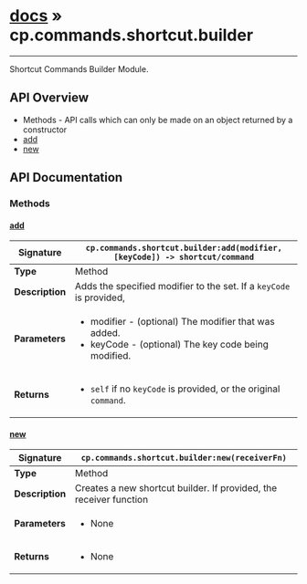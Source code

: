 # [docs](index.md) » cp.commands.shortcut.builder
---

Shortcut Commands Builder Module.

## API Overview
* Methods - API calls which can only be made on an object returned by a constructor
 * [add](#add)
 * [new](#new)

## API Documentation

### Methods

#### [add](#add)
| <span style="font-align: left;">**Signature**</span> | <span style="font-align: left;">`cp.commands.shortcut.builder:add(modifier, [keyCode]) -> shortcut/command` </span>                                                |
| -----------------------------------------------------|---------------------------------------------------------------------------------------------------------|
| **Type**                                             | Method                                                                                         |
| **Description**                                      | Adds the specified modifier to the set. If a `keyCode` is provided,                                                                                         |
| **Parameters**                                       | <ul><li>modifier - (optional) The modifier that was added.</li><li>keyCode	- (optional) The key code being modified.</li></ul> |
| **Returns**                                          | <ul><li>`self` if no `keyCode` is provided, or the original `command`.</li></ul>          |

#### [new](#new)
| <span style="font-align: left;">**Signature**</span> | <span style="font-align: left;">`cp.commands.shortcut.builder:new(receiverFn)` </span>                                                |
| -----------------------------------------------------|---------------------------------------------------------------------------------------------------------|
| **Type**                                             | Method                                                                                         |
| **Description**                                      | Creates a new shortcut builder. If provided, the receiver function                                                                                         |
| **Parameters**                                       | <ul><li>None</li></ul> |
| **Returns**                                          | <ul><li>None</li></ul>          |

